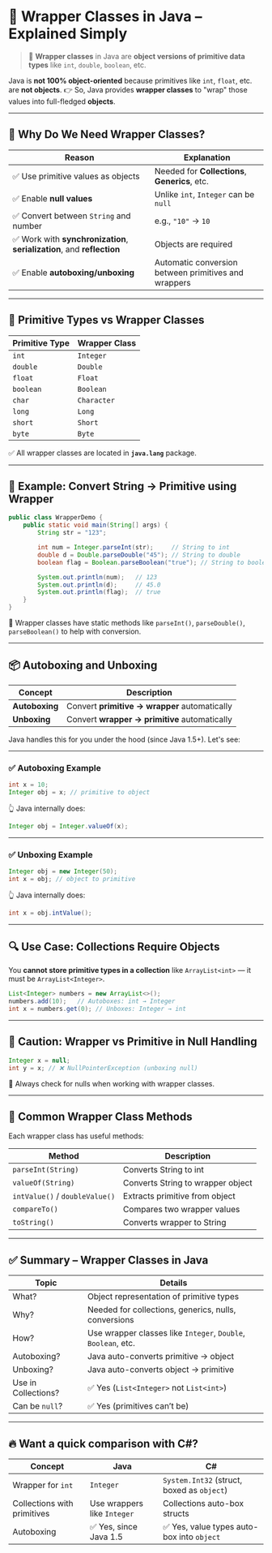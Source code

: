 # 🧱 Wrapper Classes in Java – Explained Simply

> 🧠 **Wrapper classes** in Java are **object versions of primitive data types** like `int`, `double`, `boolean`, etc.

Java is **not 100% object-oriented** because primitives like `int`, `float`, etc. are **not objects**.
👉 So, Java provides **wrapper classes** to "wrap" those values into full-fledged **objects**.

---

## 🔁 Why Do We Need Wrapper Classes?

| Reason                                                                  | Explanation                                          |
| ----------------------------------------------------------------------- | ---------------------------------------------------- |
| ✅ Use primitive values as objects                                      | Needed for **Collections**, **Generics**, etc.       |
| ✅ Enable **null values**                                               | Unlike `int`, `Integer` can be `null`                |
| ✅ Convert between `String` and number                                  | e.g., `"10"` → `10`                                  |
| ✅ Work with **synchronization**, **serialization**, and **reflection** | Objects are required                                 |
| ✅ Enable **autoboxing/unboxing**                                       | Automatic conversion between primitives and wrappers |

---

## 🧩 Primitive Types vs Wrapper Classes

| Primitive Type | Wrapper Class |
| -------------- | ------------- |
| `int`          | `Integer`     |
| `double`       | `Double`      |
| `float`        | `Float`       |
| `boolean`      | `Boolean`     |
| `char`         | `Character`   |
| `long`         | `Long`        |
| `short`        | `Short`       |
| `byte`         | `Byte`        |

✅ All wrapper classes are located in **`java.lang`** package.

---

## 🔄 Example: Convert String → Primitive using Wrapper

```java
public class WrapperDemo {
    public static void main(String[] args) {
        String str = "123";

        int num = Integer.parseInt(str);     // String to int
        double d = Double.parseDouble("45"); // String to double
        boolean flag = Boolean.parseBoolean("true"); // String to boolean

        System.out.println(num);   // 123
        System.out.println(d);     // 45.0
        System.out.println(flag);  // true
    }
}
```

🧠 Wrapper classes have static methods like `parseInt()`, `parseDouble()`, `parseBoolean()` to help with conversion.

---

## 📦 Autoboxing and Unboxing

| Concept        | Description                                   |
| -------------- | --------------------------------------------- |
| **Autoboxing** | Convert **primitive → wrapper** automatically |
| **Unboxing**   | Convert **wrapper → primitive** automatically |

Java handles this for you under the hood (since Java 1.5+). Let's see:

---

### ✅ Autoboxing Example

```java
int x = 10;
Integer obj = x; // primitive to object
```

👆 Java internally does:

```java
Integer obj = Integer.valueOf(x);
```

---

### ✅ Unboxing Example

```java
Integer obj = new Integer(50);
int x = obj; // object to primitive
```

👆 Java internally does:

```java
int x = obj.intValue();
```

---

## 🔍 Use Case: Collections Require Objects

You **cannot store primitive types in a collection** like `ArrayList<int>` — it must be `ArrayList<Integer>`.

```java
List<Integer> numbers = new ArrayList<>();
numbers.add(10);   // Autoboxes: int → Integer
int x = numbers.get(0); // Unboxes: Integer → int
```

---

## 🚦 Caution: Wrapper vs Primitive in Null Handling

```java
Integer x = null;
int y = x; // ❌ NullPointerException (unboxing null)
```

🔁 Always check for nulls when working with wrapper classes.

---

## 🧠 Common Wrapper Class Methods

Each wrapper class has useful methods:

| Method                         | Description                       |
| ------------------------------ | --------------------------------- |
| `parseInt(String)`             | Converts String to int            |
| `valueOf(String)`              | Converts String to wrapper object |
| `intValue()` / `doubleValue()` | Extracts primitive from object    |
| `compareTo()`                  | Compares two wrapper values       |
| `toString()`                   | Converts wrapper to String        |

---

## ✅ Summary – Wrapper Classes in Java

| Topic               | Details                                                       |
| ------------------- | ------------------------------------------------------------- |
| What?               | Object representation of primitive types                      |
| Why?                | Needed for collections, generics, nulls, conversions          |
| How?                | Use wrapper classes like `Integer`, `Double`, `Boolean`, etc. |
| Autoboxing?         | Java auto-converts primitive → object                         |
| Unboxing?           | Java auto-converts object → primitive                         |
| Use in Collections? | ✅ Yes (`List<Integer>` not `List<int>`)                      |
| Can be `null`?      | ✅ Yes (primitives can’t be)                                  |

---

## 🔥 Want a quick comparison with C#?

| Concept                     | Java                        | C#                                         |
| --------------------------- | --------------------------- | ------------------------------------------ |
| Wrapper for `int`           | `Integer`                   | `System.Int32` (struct, boxed as `object`) |
| Collections with primitives | Use wrappers like `Integer` | Collections auto-box structs               |
| Autoboxing                  | ✅ Yes, since Java 1.5      | ✅ Yes, value types auto-box into `object` |
